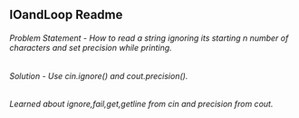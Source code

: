 ## IOandLoop Readme
###### Problem Statement - How to read a string ignoring its starting n number of characters and set precision while printing.
###### Solution - Use cin.ignore() and cout.precision().
###### Learned about ignore,fail,get,getline from cin and precision from cout.
